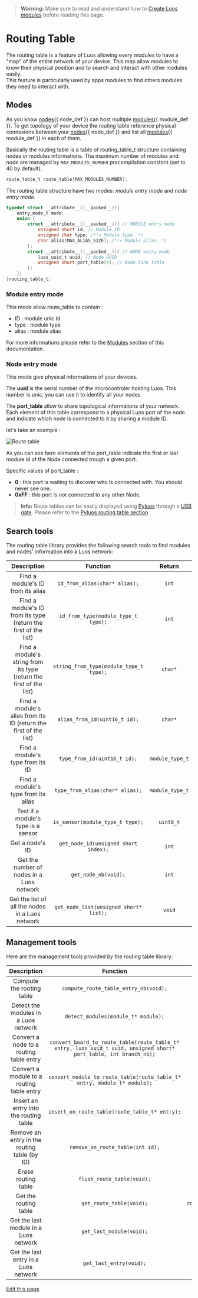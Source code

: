 > **Warning:** Make sure to read and understand how to [Create Luos modules](/_pages/low/modules/create-modules.md) before reading this page.

# Routing Table

The routing table is a feature of Luos allowing every modules to have a "map" of the entire network  of your device. This map allow modules to know their physical position and to search and interact with other modules easily.<br/>
This feature is particularly used by apps modules to find others modules they need to interact with.

## Modes
As you know <span class="cust_tooltip">[nodes](/_pages/overview/general-basics.md#node)<span class="cust_tooltiptext">{{ node_def }}</span></span> can host multiple <span class="cust_tooltip">[modules](/_pages/overview/general-basics.md#module)<span class="cust_tooltiptext">{{ module_def }}</span></span>. To get topology of your device the routing table reference physical connexions between your <span class="cust_tooltip">[nodes](/_pages/overview/general-basics.md#node)<span class="cust_tooltiptext">{{ node_def }}</span></span> and list all <span class="cust_tooltip">[modules](/_pages/overview/general-basics.md#module)<span class="cust_tooltiptext">{{ module_def }}</span></span> in each of them.

Basically the routing table is a table of routing_table_t structure containing nodes or modules informations.
Tha maximum number of modules and node are managed by `MAX_MODULES_NUMBER` precompilation constant (set to 40 by default).
```C
route_table_t route_table[MAX_MODULES_NUMBER];
```

The routing table structure have two modes: *module entry mode* and *node entry mode*.

```c
typedef struct __attribute__((__packed__)){
    entry_mode_t mode;
    union {
        struct __attribute__((__packed__)){ // MODULE entry mode
            unsigned short id; // Module ID
            unsigned char type; /*!< Module type. */
            char alias[MAX_ALIAS_SIZE]; /*!< Module alias. */
        };
        struct __attribute__((__packed__)){ // NODE entry mode
            luos_uuid_t uuid; // Node UUID
            unsigned short port_table[4]; // Node link table
        };
    };
}routing_table_t;
```

### Module entry mode
This mode allow route_table to contain :
 - ID : module unic Id
 - type : module type
 - alias : module alias

For more informations please refer to the [Modules](/_pages/low/modules.md) section of this documentation.

### Node entry mode
This mode give physical informations of your devices.

The **uuid** is the serial number of the microcontroler hosting Luos. This number is unic, you can use it to identify all your nodes.

The **port_table** allow to share topological informations of your network. Each element of this table correspond to a physical Luos port of the node and indicate which node is connected to it by sharing a module ID.

let's take an example :

<img src="{{img_path}}/routing-table.png" title="Route table">

As you can see here elements of the port_table indicate the first or last module id of the Node connected trough a given port.

Specific values of port_table :

 - **0** : this port is waiting to discover who is connected with. You should never see one.
 - **0xFF** : this port is not connected to any other Node.

> **Info:** Route tables can be easily displayed using [Pyluos](/_pages/high/pyluos.md) through a [USB gate](/_pages/high/modules_list/gate.md). Please refer to the [Pyluos routing table section](/_pages/high/pyluos.md#routing-table-display)

## Search tools
The routing table library provides the following search tools to find modules and nodes' information into a Luos network:

| Description | Function | Return |
| :---: | :---: | :---: |
| Find a module's ID from its alias | `id_from_alias(char* alias);` | `int` |
| Find a module's ID from its type (return the first of the list) | `id_from_type(module_type_t type);` | `int` |
| Find a module's string from its type (return the first of the list) | `string_from_type(module_type_t type);` | `char*` |
| Find a module's alias from its ID (return the first of the list) | `alias_from_id(uint16_t id);` | `char*` |
| Find a module's type from its ID | `type_from_id(uint16_t id);` | `module_type_t` |
| Find a module's type from its alias | `type_from_alias(char* alias);` | `module_type_t` |
| Test if a module's type is a sensor | `is_sensor(module_type_t type);` | `uint8_t` |
| Get a node's ID | `get_node_id(unsigned short index);` | `int` |
| Get the number of nodes in a Luos network | `get_node_nb(void);` | `int` |
| Get the list of all the nodes in a Luos network | `get_node_list(unsigned short* list);` | `void` |

## Management tools
Here are the management tools provided by the routing table library:

| Description | Function | Return |
| :---: | :---: | :---: |
| Compute the rooting table | `compute_route_table_entry_nb(void);` | `void` |
| Detect the modules in a Luos network | `detect_modules(module_t* module);` | `void` |
| Convert a node to a routing table entry | `convert_board_to_route_table(route_table_t* entry, luos_uuid_t uuid, unsigned short* port_table, int branch_nb);` | `void` |
| Convert a module to a routing table entry | `convert_module_to_route_table(route_table_t* entry, module_t* module);` | `void` |
| Insert an entry into the routing table | `insert_on_route_table(route_table_t* entry);` | `void` |
| Remove an entry in the routing table (by ID) | `remove_on_route_table(int id);` | `void` |
| Erase routing table | `flush_route_table(void);` | `void` |
| Get the routing table | `get_route_table(void);` | `route_table_t*` |
| Get the last module in a Luos network | `get_last_module(void);` | `int` |
| Get the last entry in a Luos network | `get_last_entry(void);` | `int` |

<div class="cust_edit_page"><a href="https://{{gh_path}}/_pages/low/modules/routing-table.md">Edit this page</a></div>
